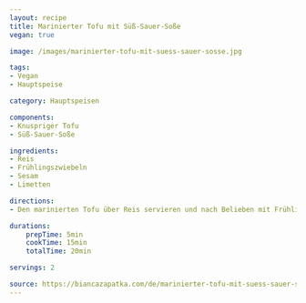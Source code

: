 ```yaml
---
layout: recipe
title: Marinierter Tofu mit Süß-Sauer-Soße
vegan: true

image: /images/marinierter-tofu-mit-suess-sauer-sosse.jpg

tags:
- Vegan
- Hauptspeise

category: Hauptspeisen

components:
- Knuspriger Tofu
- Süß-Sauer-Soße

ingredients:
- Reis
- Frühlingszwiebeln
- Sesam
- Limetten

directions:
- Den marinierten Tofu über Reis servieren und nach Belieben mit Frühlingszwiebeln und etwas Sesam garnieren. Mit einem Spritzer frischen Limettensaft abrunden und sofort genießen!

durations:
    prepTime: 5min
    cookTime: 15min
    totalTime: 20min

servings: 2

source: https://biancazapatka.com/de/marinierter-tofu-mit-suess-sauer-sosse/#wprm-recipe-container-28994
---
```

